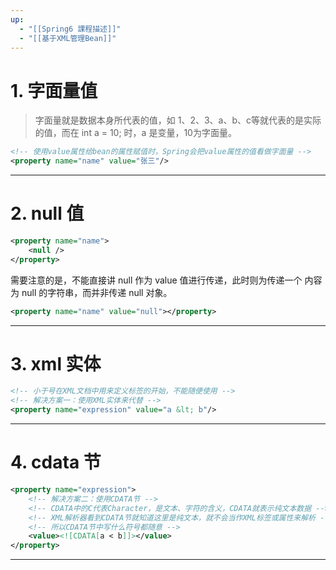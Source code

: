 ```yaml
---
up:
  - "[[Spring6 課程描述]]"
  - "[[基于XML管理Bean]]"
---
```

# 1. 字面量值

> 字面量就是数据本身所代表的值，如 1、2、3、a、b、c等就代表的是实际的值，而在 int a = 10; 时，a 是变量，10为字面量。

```xml
<!-- 使用value属性给bean的属性赋值时，Spring会把value属性的值看做字面量 -->
<property name="name" value="张三"/>
```

---

# 2. null 值

```xml
<property name="name">
    <null />
</property>
```

需要注意的是，不能直接讲 null 作为 value 值进行传递，此时则为传递一个 内容为 null 的字符串，而并非传递 null 对象。

```xml
<property name="name" value="null"></property>
```

---

# 3. xml 实体

```xml
<!-- 小于号在XML文档中用来定义标签的开始，不能随便使用 -->
<!-- 解决方案一：使用XML实体来代替 -->
<property name="expression" value="a &lt; b"/>
```

---

# 4. cdata 节

```xml
<property name="expression">
    <!-- 解决方案二：使用CDATA节 -->
    <!-- CDATA中的C代表Character，是文本、字符的含义，CDATA就表示纯文本数据 -->
    <!-- XML解析器看到CDATA节就知道这里是纯文本，就不会当作XML标签或属性来解析 -->
    <!-- 所以CDATA节中写什么符号都随意 -->
    <value><![CDATA[a < b]]></value>
</property>
```

---